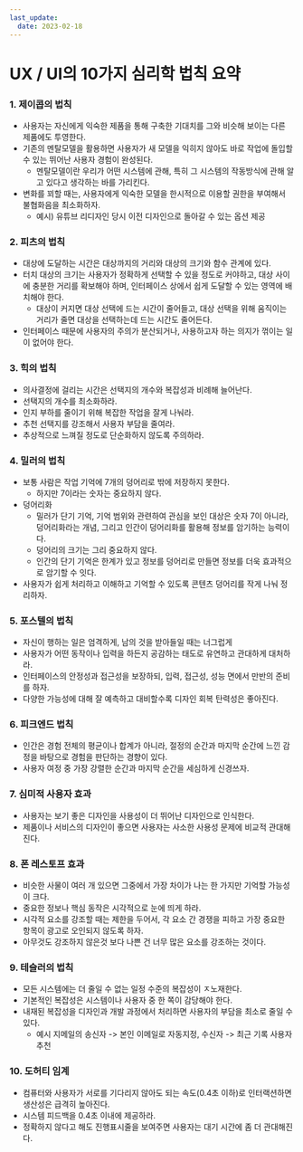 ```yaml
---
last_update:
  date: 2023-02-18
---
```


# UX / UI의 10가지 심리학 법칙 요약

### 1. 제이콥의 법칙

- 사용자는 자신에게 익숙한 제품을 통해 구축한 기대치를 그와 비슷해 보이는 다른 제품에도 투영한다.
- 기존의 멘탈모델을 활용하면 사용자가 새 모델을 익히지 않아도 바로 작업에 돌입할 수 있는 뛰어난 사용자 경험이 완성된다.
  - 멘탈모델이란 우리가 어떤 시스템에 관해, 특히 그 시스템의 작동방식에 관해 알고 있다고 생각하는 바를 가리킨다.
- 변화를 꾀할 때는, 사용자에게 익숙한 모델을 한시적으로 이용할 권한을 부여해서 불협화음을 최소화하자.
  - 예시) 유튜브 리디자인 당시 이전 디자인으로 돌아갈 수 있는 옵션 제공

### 2. 피츠의 법칙

- 대상에 도달하는 시간은 대상까지의 거리와 대상의 크기와 함수 관계에 있다.
- 터치 대상의 크기는 사용자가 정확하게 선택할 수 있을 정도로 커야하고, 대상 사이에 충분한 거리를 확보해야 하며, 인터페이스 상에서 쉽게 도달할 수 있는 영역에 배치해야 한다.
  - 대상이 커지면 대상 선택에 드는 시간이 줄어들고, 대상 선택을 위해 움직이는 거리가 줄면 대상을 선택하는데 드는 시간도 줄어든다.
- 인터페이스 때문에 사용자의 주의가 분산되거나, 사용하고자 하는 의지가 꺾이는 일이 없어야 한다.

### 3. 힉의 법칙

- 의사결정에 걸리는 시간은 선택지의 개수와 복잡성과 비례해 늘어난다.
- 선택지의 개수를 최소화하라.
- 인지 부하를 줄이기 위해 복잡한 작업을 잘게 나눠라.
- 추천 선택지를 강조해서 사용자 부담을 줄여라.
- 추상적으로 느껴질 정도로 단순화하지 않도록 주의하라.

### 4. 밀러의 법칙

- 보통 사람은 작업 기억에 7개의 덩어리로 밖에 저장하지 못한다.
  - 하지만 7이라는 숫자는 중요하지 않다.
- 덩어리화
  - 밀러가 단기 기억, 기억 범위와 관련하여 관심을 보인 대상은 숫자 7이 아니라, 덩어리화라는 개념, 그리고 인간이 덩어리화를 활용해 정보를 암기하는 능력이다.
  - 덩어리의 크기는 그리 중요하지 않다.
  - 인간의 단기 기억은 한계가 있고 정보를 덩어리로 만들면 정보를 더욱 효과적으로 암기할 수 잇다.
- 사용자가 쉽게 처리하고 이해하고 기억할 수 있도록 콘텐츠 덩어리를 작게 나눠 정리하자.

### 5. 포스텔의 법칙

- 자신이 행하는 일은 엄격하게, 남의 것을 받아들일 때는 너그럽게
- 사용자가 어떤 동작이나 입력을 하든지 공감하는 태도로 유연하고 관대하게 대처하라.
- 인터페이스의 안정성과 접근성을 보장하되, 입력, 접근성, 성능 면에서 만반의 준비를 하자.
- 다양한 가능성에 대해 잘 예측하고 대비할수록 디자인 회복 탄력성은 좋아진다.

### 6. 피크엔드 법칙

- 인간은 경험 전체의 평균이나 합계가 아니라, 절정의 순간과 마지막 순간에 느낀 감정을 바탕으로 경험을 판단하는 경향이 있다.
- 사용자 여정 중 가장 강렬한 순간과 마지막 순간을 세심하게 신경쓰자.

### 7. 심미적 사용자 효과

- 사용자는 보기 좋은 디자인을 사용성이 더 뛰어난 디자인으로 인식한다.
- 제품이나 서비스의 디자인이 좋으면 사용자는 사소한 사용성 문제에 비교적 관대해진다.

### 8. 폰 레스토프 효과

- 비슷한 사물이 여러 개 있으면 그중에서 가장 차이가 나는 한 가지만 기억할 가능성이 크다.
- 중요한 정보나 핵심 동작은 시각적으로 눈에 띄게 하라.
- 시각적 요소를 강조할 때는 제한을 두어서, 각 요소 간 경쟁을 피하고 가장 중요한 항목이 광고로 오인되지 않도록 하자.
- 아무것도 강조하지 않은것 보다 나쁜 건 너무 많은 요소를 강조하는 것이다.

### 9. 테슬러의 법칙

- 모든 시스템에는 더 줄일 수 없는 일정 수준의 복잡성이 ㅈ노재한다.
- 기본적인 복잡성은 시스템이나 사용자 중 한 쪽이 감당해야 한다.
- 내재된 복잡성을 디자인과 개발 과정에서 처리하면 사용자의 부담을 최소로 줄일 수 있다.
  - 예시 지메일의 송신자 -> 본인 이메일로 자동지정, 수신자 -> 최근 기록 사용자 추천

### 10. 도허티 임계

- 컴퓨터와 사용자가 서로를 기다리지 않아도 되는 속도(0.4초 이하)로 인터랙션하면 생산성은 급격히 높아진다.
- 시스템 피드백을 0.4초 이내에 제공하라.
- 정확하지 않다고 해도 진행표시줄을 보여주면 사용자는 대기 시간에 좀 더 관대해진다.

